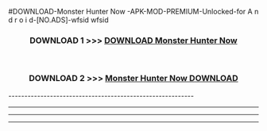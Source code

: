 #DOWNLOAD-Monster Hunter Now -APK-MOD-PREMIUM-Unlocked-for A n d r o i d-[NO.ADS]-wfsid wfsid 



<div align="center">

<h3>DOWNLOAD 1 >>> <a href="https://t.co/FKmqrqFo6t??judul=Monster Hunter Now ">DOWNLOAD Monster Hunter Now </a></h3><br>

<h3>DOWNLOAD 2 >>> <a href="https://t.co/FKmqrqFo6t??judul=Monster Hunter Now ">Monster Hunter Now  DOWNLOAD </a></h3>

</div>
----------------------------------------------------------

----------------------------------------------------------

----------------------------------------------------------

----------------------------------------------------------



